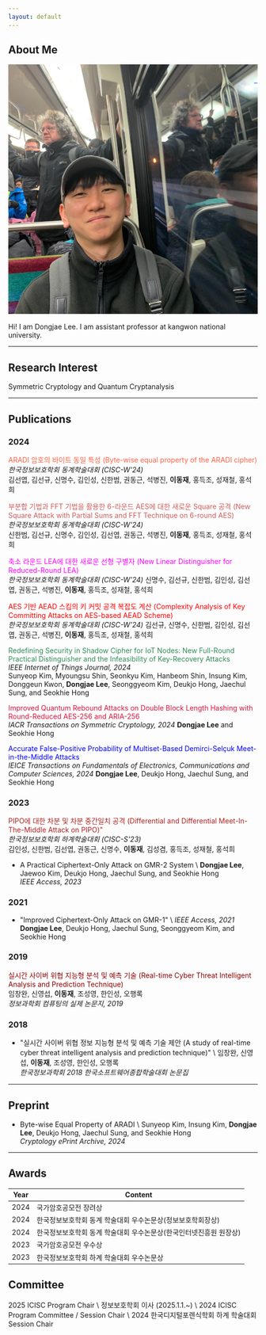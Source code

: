 ```yaml
---
layout: default
---
```


## About Me

<img class="profile-picture" src="face.jpg">

Hi! I am Dongjae Lee. I am assistant professor at kangwon national university.

---

## Research Interest

Symmetric Cryptology and Quantum Cryptanalysis

---

## Publications

### 2024

<span style="color:tomato">ARADI 암호의 바이트 동일 특성 (Byte-wise equal property of the ARADI cipher)</span> <br>
*한국정보보호학회 동계학술대회 (CISC-W'24)* </br>
김선엽, 김선규, 신명수, 김인성, 신한범, 권동근, 석병진, **이동재**, 홍득조, 성재철, 홍석희  


<span style="color:indianred">부분합 기법과 FFT 기법을 활용한 6-라운드 AES에 대한 새로운 Square 공격 (New Square Attack with Partial Sums and FFT Technique on 6-round AES) </span> <br>
*한국정보보호학회 동계학술대회 (CISC-W'24)* </br>
신한범, 김선규, 신명수, 김인성, 김선엽, 권동근, 석병진, **이동재**, 홍득조, 성재철, 홍석희  <br>


<span style="color:magenta">축소 라운드 LEA에 대한 새로운 선형 구별자 (New Linear Distinguisher for Reduced-Round LEA) </span> <br>
*한국정보보호학회 동계학술대회 (CISC-W'24)*
신명수, 김선규, 신한범, 김인성, 김선엽, 권동근, 석병진, **이동재**, 홍득조, 성재철, 홍석희  

<span style="color:red"> AES 기반 AEAD 스킴의 키 커밋 공격 복잡도 계산 (Complexity Analysis of Key Committing Attacks on AES-based AEAD Scheme) </span> <br>
*한국정보보호학회 동계학술대회 (CISC-W'24)*
김선규, 신명수, 신한범, 김인성, 김선엽, 권동근, 석병진, **이동재**, 홍득조, 성재철, 홍석희  

<span style="color:seagreen"> Redefining Security in Shadow Cipher for IoT Nodes: New Full-Round Practical Distinguisher and the Infeasibility of Key-Recovery Attacks </span> <br>
*IEEE Internet of Things Journal, 2024*  
Sunyeop Kim, Myoungsu Shin, Seonkyu Kim, Hanbeom Shin, Insung Kim, Donggeun Kwon, **Dongjae Lee**, Seonggyeom Kim, Deukjo Hong, Jaechul Sung, and Seokhie Hong  

<span style="color:crimson"> Improved Quantum Rebound Attacks on Double Block Length Hashing with Round-Reduced AES-256 and ARIA-256 </span> <br>
*IACR Transactions on Symmetric Cryptology, 2024*
**Dongjae Lee** and Seokhie Hong  

<span style="color:blue"> Accurate False-Positive Probability of Multiset-Based Demirci-Selçuk Meet-in-the-Middle Attacks </span> <br>
*IEICE Transactions on Fundamentals of Electronics, Communications and Computer Sciences, 2024*
**Dongjae Lee**, Deukjo Hong, Jaechul Sung, and Seokhie Hong  

### 2023

<span style="color:firebrick">PIPO에 대한 차분 및 차분 중간일치 공격 (Differential and Differential Meet-In-The-Middle Attack on PIPO)" </span> <br>
*한국정보보호학회 하계학술대회 (CISC-S'23)*  
김인성, 신한범, 김선엽, 권동근, 신명수, **이동재**, 김성겸, 홍득조, 성재철, 홍석희  

- A Practical Ciphertext-Only Attack on GMR-2 System \\
**Dongjae Lee**, Jaewoo Kim, Deukjo Hong, Jaechul Sung, and Seokhie Hong  
*IEEE Access, 2023*

### 2021

- "Improved Ciphertext-Only Attack on GMR-1" \\
*IEEE Access, 2021*
**Dongjae Lee**, Deukjo Hong, Jaechul Sung, Seonggyeom Kim, and Seokhie Hong  

### 2019

<span style="color:darkred">실시간 사이버 위협 지능형 분석 및 예측 기술 (Real-time Cyber Threat Intelligent Analysis and Prediction Technique)</span> <br>
임창완, 신영섭, **이동재**, 조성영, 한인성, 오행록  
*정보과학회 컴퓨팅의 실제 논문지, 2019*

### 2018

- "실시간 사이버 위협 정보 지능형 분석 및 예측 기술 제안 (A study of real-time cyber threat intelligent analysis and prediction technique)" \\
임창완, 신영섭, **이동재**, 조성영, 한인성, 오행록  
*한국정보과학회 2018 한국소프트웨어종합학술대회 논문집*


---

## Preprint

- Byte-wise Equal Property of ARADI \\
Sunyeop Kim, Insung Kim, **Dongjae Lee**, Deukjo Hong, Jaechul Sung, and Seokhie Hong  
*Cryptology ePrint Archive, 2024*

---

## Awards

Year | Content 
-----|-------
2024 | 국가암호공모전 장려상
2024 | 한국정보보호학회 동계 학술대회 우수논문상(정보보호학회장상)
2024 | 한국정보보호학회 동계 학술대회 우수논문상(한국인터넷진흥원 원장상)
2023 | 국가암호공모전 우수상
2023 | 한국정보보호학회 하계 학술대회 우수논문상

## Committee
2025 ICISC Program Chair \\
정보보호학회 이사 (2025.1.1.~) \\
2024 ICISC Program Committee / Session Chair \\
2024 한국디지털포렌식학회 하계 학술대회 Session Chair